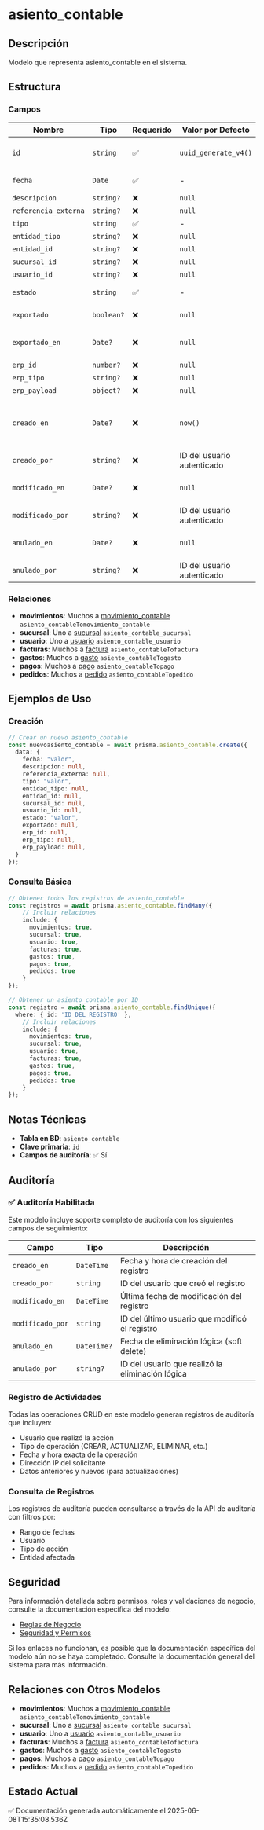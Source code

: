 # asiento_contable

## Descripción
Modelo que representa asiento_contable en el sistema.

## Estructura

### Campos

| Nombre | Tipo | Requerido | Valor por Defecto | Validaciones | Descripción |
|--------|------|-----------|-------------------|--------------|-------------|
| `id` | `string` | ✅ | `uuid_generate_v4()` | Identificador único, Valor por defecto |  |
| `fecha` | `Date` | ✅ | - | Valor por defecto |  |
| `descripcion` | `string?` | ❌ | `null` | - |  |
| `referencia_externa` | `string?` | ❌ | `null` | - |  |
| `tipo` | `string` | ✅ | - | - |  |
| `entidad_tipo` | `string?` | ❌ | `null` | - |  |
| `entidad_id` | `string?` | ❌ | `null` | - |  |
| `sucursal_id` | `string?` | ❌ | `null` | - |  |
| `usuario_id` | `string?` | ❌ | `null` | - |  |
| `estado` | `string` | ✅ | - | Valor por defecto |  |
| `exportado` | `boolean?` | ❌ | `null` | Valor por defecto |  |
| `exportado_en` | `Date?` | ❌ | `null` | Marca de tiempo automática |  |
| `erp_id` | `number?` | ❌ | `null` | - |  |
| `erp_tipo` | `string?` | ❌ | `null` | - |  |
| `erp_payload` | `object?` | ❌ | `null` | - |  |
| `creado_en` | `Date?` | ❌ | `now()` | Valor por defecto, Marca de tiempo automática |  |
| `creado_por` | `string?` | ❌ | ID del usuario autenticado | Referencia a usuario |  |
| `modificado_en` | `Date?` | ❌ | `null` | Marca de tiempo automática |  |
| `modificado_por` | `string?` | ❌ | ID del usuario autenticado | Referencia a usuario |  |
| `anulado_en` | `Date?` | ❌ | `null` | Marca de tiempo automática |  |
| `anulado_por` | `string?` | ❌ | ID del usuario autenticado | Referencia a usuario |  |

### Relaciones

- **movimientos**: Muchos a [movimiento_contable](./movimiento_contable.md) `asiento_contableTomovimiento_contable`
- **sucursal**: Uno a [sucursal](./sucursal.md) `asiento_contable_sucursal`
- **usuario**: Uno a [usuario](./usuario.md) `asiento_contable_usuario`
- **facturas**: Muchos a [factura](./factura.md) `asiento_contableTofactura`
- **gastos**: Muchos a [gasto](./gasto.md) `asiento_contableTogasto`
- **pagos**: Muchos a [pago](./pago.md) `asiento_contableTopago`
- **pedidos**: Muchos a [pedido](./pedido.md) `asiento_contableTopedido`

## Ejemplos de Uso

### Creación

```typescript
// Crear un nuevo asiento_contable
const nuevoasiento_contable = await prisma.asiento_contable.create({
  data: {
    fecha: "valor",
    descripcion: null,
    referencia_externa: null,
    tipo: "valor",
    entidad_tipo: null,
    entidad_id: null,
    sucursal_id: null,
    usuario_id: null,
    estado: "valor",
    exportado: null,
    erp_id: null,
    erp_tipo: null,
    erp_payload: null,
  }
});
```

### Consulta Básica

```typescript
// Obtener todos los registros de asiento_contable
const registros = await prisma.asiento_contable.findMany({
    // Incluir relaciones
    include: {
      movimientos: true,
      sucursal: true,
      usuario: true,
      facturas: true,
      gastos: true,
      pagos: true,
      pedidos: true
    }
});

// Obtener un asiento_contable por ID
const registro = await prisma.asiento_contable.findUnique({
  where: { id: 'ID_DEL_REGISTRO' },
    // Incluir relaciones
    include: {
      movimientos: true,
      sucursal: true,
      usuario: true,
      facturas: true,
      gastos: true,
      pagos: true,
      pedidos: true
    }
});
```

## Notas Técnicas

- **Tabla en BD**: `asiento_contable`
- **Clave primaria**: `id`
- **Campos de auditoría**: ✅ Sí

## Auditoría

### ✅ Auditoría Habilitada

Este modelo incluye soporte completo de auditoría con los siguientes campos de seguimiento:

| Campo | Tipo | Descripción |
|-------|------|-------------|
| `creado_en` | `DateTime` | Fecha y hora de creación del registro |
| `creado_por` | `string` | ID del usuario que creó el registro |
| `modificado_en` | `DateTime` | Última fecha de modificación del registro |
| `modificado_por` | `string` | ID del último usuario que modificó el registro |
| `anulado_en` | `DateTime?` | Fecha de eliminación lógica (soft delete) |
| `anulado_por` | `string?` | ID del usuario que realizó la eliminación lógica |

### Registro de Actividades

Todas las operaciones CRUD en este modelo generan registros de auditoría que incluyen:

- Usuario que realizó la acción
- Tipo de operación (CREAR, ACTUALIZAR, ELIMINAR, etc.)
- Fecha y hora exacta de la operación
- Dirección IP del solicitante
- Datos anteriores y nuevos (para actualizaciones)

### Consulta de Registros

Los registros de auditoría pueden consultarse a través de la API de auditoría con filtros por:

- Rango de fechas
- Usuario
- Tipo de acción
- Entidad afectada

## Seguridad

Para información detallada sobre permisos, roles y validaciones de negocio, consulte la documentación específica del modelo:

- [Reglas de Negocio](./asiento_contable/reglas_negocio.md)
- [Seguridad y Permisos](./asiento_contable/seguridad.md)

Si los enlaces no funcionan, es posible que la documentación específica del modelo aún no se haya completado. Consulte la documentación general del sistema para más información.

## Relaciones con Otros Modelos

- **movimientos**: Muchos a [movimiento_contable](./movimiento_contable.md) `asiento_contableTomovimiento_contable`
- **sucursal**: Uno a [sucursal](./sucursal.md) `asiento_contable_sucursal`
- **usuario**: Uno a [usuario](./usuario.md) `asiento_contable_usuario`
- **facturas**: Muchos a [factura](./factura.md) `asiento_contableTofactura`
- **gastos**: Muchos a [gasto](./gasto.md) `asiento_contableTogasto`
- **pagos**: Muchos a [pago](./pago.md) `asiento_contableTopago`
- **pedidos**: Muchos a [pedido](./pedido.md) `asiento_contableTopedido`

## Estado Actual

✅ Documentación generada automáticamente el 2025-06-08T15:35:08.536Z
